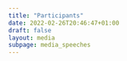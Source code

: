 ```yaml
---
title: "Participants"
date: 2022-02-26T20:46:47+01:00
draft: false
layout: media
subpage: media_speeches
---
```

